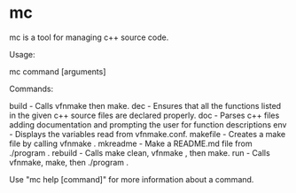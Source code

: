 # mc

mc is a tool for managing c++ source code.

Usage:

   mc command [arguments]

Commands:

   build      - Calls vfnmake <arguments> then make.
   dec        - Ensures that all the functions listed in the given c++ source 
                files are declared properly.
   doc        - Parses c++ files adding documentation and prompting the user for
                function descriptions
   env        - Displays the variables read from vfnmake.conf.
   makefile   - Creates a make file by calling vfnmake <arguments>.
   mkreadme   - Make a README.md file from ./program <arguments>.
   rebuild    - Calls make clean, vfnmake <arguments>, then make.
   run        - Calls vfnmake, make, then ./program <arguments>.

Use "mc help [command]" for more information about a command.

